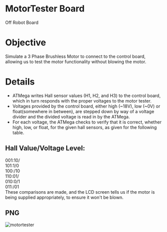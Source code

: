 # MotorTester Board
Off Robot Board

# Objective 
Simulate a 3 Phase Brushless Motor to connect to the control board, allowing us to test the motor functionality without blowing the motor. 

# Details 
- ATMega writes Hall sensor values (H1, H2, and H3) to the control board, which in turn responds with the proper voltages to the motor tester.  
- Voltages provided by the control board, either high (~18V), low (~0V) or float(somewhere in between), are stepped down by way of a voltage divider and the divided voltage is read in by the ATMega.  
- For each voltage, the ATMega checks to verify that it is correct, whether high, low, or float, for the given hall sensors, as given for the following table. 
 
## Hall Value/Voltage Level: 
001:10/  
101:1/0  
100:/10  
110:01/  
010:0/1  
011:/01  
These comparisons are made, and the LCD screen tells us if the motor is being supplied appropriately, to ensure it won't be blown.  

## PNG 
![motortester](https://user-images.githubusercontent.com/71445563/123549140-a831b300-d735-11eb-8211-bc8b042677b4.PNG)


